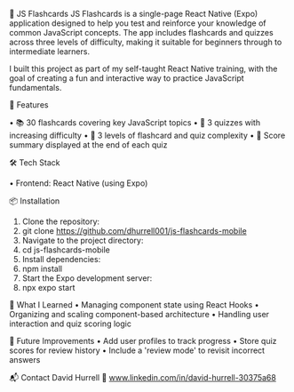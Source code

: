 📘 JS Flashcards
JS Flashcards is a single-page React Native (Expo) application designed to help you test and reinforce your knowledge of common JavaScript concepts. 
The app includes flashcards and quizzes across three levels of difficulty, making it suitable for beginners through to intermediate learners.

I built this project as part of my self-taught React Native training,
with the goal of creating a fun and interactive way to practice JavaScript fundamentals.

📝 Features 

•	📚 30 flashcards covering key JavaScript topics
•	🧠 3 quizzes with increasing difficulty
•	🎯 3 levels of flashcard and quiz complexity
•	🏁 Score summary displayed at the end of each quiz

🛠️ Tech Stack

•	Frontend: React Native (using Expo)

📦 Installation
1.	Clone the repository:
2.	git clone https://github.com/dhurrell001/js-flashcards-mobile
3.	Navigate to the project directory:
4.	cd js-flashcards-mobile
5.	Install dependencies:
6.	npm install
7.	Start the Expo development server:
8.	npx expo start
   

🧠 What I Learned
•	Managing component state using React Hooks
•	Organizing and scaling component-based architecture
•	Handling user interaction and quiz scoring logic

🔧 Future Improvements
•	Add user profiles to track progress
•	Store quiz scores for review history
•	Include a 'review mode' to revisit incorrect answers

📬 Contact
David Hurrell
🔗 www.linkedin.com/in/david-hurrell-30375a68

